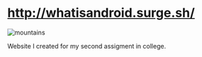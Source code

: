 # http://whatisandroid.surge.sh/

![mountains](http://whatisandroid.surge.sh/assets/images/frontpage/mountains.png "Logo Title Text 1")

Website I created for my second assigment in college.
